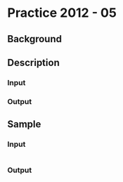 # Practice 2012 - 05

## Background

## Description

### Input

### Output

## Sample
### Input
```
```

### Output
```
```
